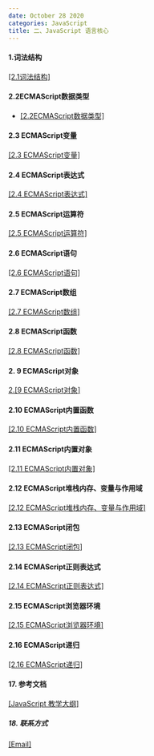 ```yaml
---
date: October 28 2020
categories: JavaScript
title: 二、JavaScript 语言核心
---
```


#### 1.词法结构

[[2.1词法结构]](https://web-dolphin.github.io/2020/10/28/JavaScript/Tags/%E4%BA%8C%E3%80%81JavaScript%E8%AF%AD%E8%A8%80%E6%A0%B8%E5%BF%83/ECMAScript/Tags/1.%E8%AF%8D%E6%B3%95%E7%BB%93%E6%9E%84/ECMAScript%E8%AF%8D%E6%B3%95%E7%BB%93%E6%9E%84/)

#### 2.2ECMAScript数据类型

- [[2.2ECMAScript数据类型]]()

#### 2.3 ECMAScript变量

[[2.3 ECMAScript变量]]()

#### 2.4 ECMAScript表达式

[[2.4 ECMAScript表达式]]()

#### 2.5 ECMAScript运算符

[[2.5 ECMAScript运算符]]()

#### 2.6 ECMAScript语句

[[2.6 ECMAScript语句]]()

#### 2.7 ECMAScript数组

[[2.7 ECMAScript数组]]()

#### 2.8 ECMAScript函数

[[2.8 ECMAScript函数]]()

#### 2. 9 ECMAScript对象

[2.[9 ECMAScript对象]]()

#### 2.10 ECMAScript内置函数

[[2.10 ECMAScript内置函数]]()

#### 2.11 ECMAScript内置对象

[[2.11 ECMAScript内置对象]]()

#### 2.12 ECMAScript堆栈内存、变量与作用域

[[2.12 ECMAScript堆栈内存、变量与作用域]]()

#### 2.13 ECMAScript闭包

[[2.13 ECMAScript闭包]]()

#### 2.14 ECMAScript正则表达式

[[2.14 ECMAScript正则表达式]]()

#### 2.15 ECMAScript浏览器环境

[[2.15 ECMAScript浏览器环境]]()

#### 2.16 ECMAScript递归

[[2.16 ECMAScript递归]]()

#### 17. 参考文档

[[JavaScript 教学大纲]](https://web-oyster.github.io/2020/10/28/JavaScript/Tutorial/JavaScript%E6%95%99%E5%AD%A6%E5%A4%A7%E7%BA%B2/)

##### 18. 联系方式

[[Email]](yuanmin8888@outlook.com)
